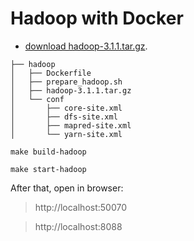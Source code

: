# Hadoop with Docker

- [download hadoop-3.1.1.tar.gz](https://hadoop.apache.org/release/3.1.1.html).

```
├── hadoop
│   ├── Dockerfile
│   ├── prepare_hadoop.sh 
│   ├── hadoop-3.1.1.tar.gz
│   └── conf
│       ├── core-site.xml
│       ├── dfs-site.xml
│       ├── mapred-site.xml
│       └── yarn-site.xml
```

``` shell
make build-hadoop
```

``` shell
make start-hadoop
```

After that, open in browser:

> http://localhost:50070

> http://localhost:8088

